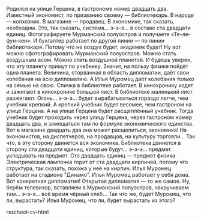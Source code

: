 Родился на улице Герцена,    в гастрономе номер двадцать два. Известный экономист, по призванию своему — библиотекарь. В народе — колхозник. В магазине 
— 
продавец. В экономике, так сказать, необходим. Это, так сказать, система… э-э-э… в составе ста двадцати единиц. Фотографируете Мурманский полуостров и получаете «Те-ле-фун-кен». И бухгалтер работает по другой линии — по линии библиотекаря. Потому что не воздух будет, академик будет! Ну вот можно сфотографировать Мурманский полуостров. Можно стать воздушным асом. Можно стать воздушной планетой. И будешь уверен, что эту планету примут по учебнику. Значит, на пользу физике пойдёт одна планета. Величина, оторванная в область дипломатии, даёт свои колебания на всю дипломатию. А Илья Муромец даёт колебания только на семью на свою. Спичка в библиотеке работает. В кинохронику ходят и зажигают в кинохронике большой лист. В библиотеке маленький лист разжигают. Огонь… э-э-э… будет вырабатываться гораздо легче, чем учебник крепкий. А крепкий учебник будет весомее, чем гастроном на улице Герцена. А на улице Герцена будет расщеплённый учебник. Тогда учебник будет проходить через улицу Герцена, через гастроном номер двадцать два, и замещаться там по формуле экономического единства. Вот в магазине двадцать два она может расщепиться, экономика! На экономистов, на диспетчеров, на продавцов, на культуру торговли… Так что, в эту сторону двинется вся экономика. Библиотека двинется в сторону ста двадцати единиц, которые будут… э-э-э… предмет укладывать на предмет. Сто двадцать единиц — предмет физика. Электрическая лампочка горит от ста двадцати кирпичей, потому что структура, так сказать, похожа у неё на кирпич. Илья Муромец работает на стадионе "Динамо". Илья Муромец работает у себя дома. Вот конкретная дипломатия! Открытая дипломатия — то же самое. Ну, берём телевизор, вставляем в Мурманский полуостров, накручиваем там… э-э-э… всё время чёрный хлеб… Так что же, будет Муромец, что ли, вырастать? Илья Муромец, что ли, будет вырастать из этого?

rsschool-cv-html
